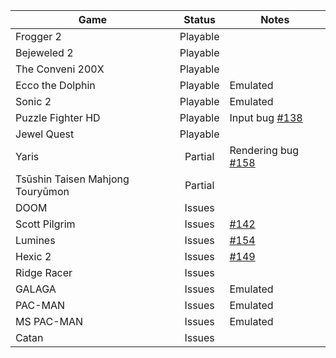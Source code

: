| Game                             | Status        | Notes       |
|----------------------------------|:-------------:|-------------|
| Frogger 2                        | Playable      |             |
| Bejeweled 2                      | Playable      |             |
| The Conveni 200X                 | Playable      |             |
| Ecco the Dolphin                 | Playable      | Emulated    |
| Sonic 2                          | Playable      | Emulated    |
| Puzzle Fighter HD                | Playable      | Input bug [#138](https://github.com/benvanik/xenia/issues/138) |
| Jewel Quest                      | Playable      |             |
| Yaris                            | Partial       | Rendering bug [#158](https://github.com/benvanik/xenia/issues/158) |
| Tsūshin Taisen Mahjong Touryūmon | Partial       |             |
| DOOM                             | Issues        |             |
| Scott Pilgrim                    | Issues        | [#142](https://github.com/benvanik/xenia/issues/142) |
| Lumines                          | Issues        | [#154](https://github.com/benvanik/xenia/issues/154) |
| Hexic 2                          | Issues        | [#149](https://github.com/benvanik/xenia/issues/149) |
| Ridge Racer                      | Issues        |             |
| GALAGA                           | Issues        | Emulated    |
| PAC-MAN                          | Issues        | Emulated    |
| MS PAC-MAN                       | Issues        | Emulated    |
| Catan                            | Issues        |             |